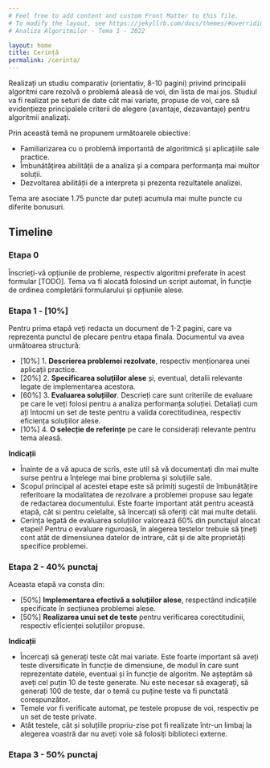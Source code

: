 ```yaml
---
# Feel free to add content and custom Front Matter to this file.
# To modify the layout, see https://jekyllrb.com/docs/themes/#overriding-theme-defaults
# Analiza Algoritmilor - Tema 1 - 2022

layout: home
title: Cerință 
permalink: /cerinta/
---
```


Realizați un studiu comparativ (orientativ, 8-10 pagini) privind principalii algoritmi care rezolvă o problemă aleasă de voi, din lista de mai jos. Studiul va fi realizat pe seturi de date cât mai variate, propuse de voi, care să evidențieze principalele criterii de alegere (avantaje, dezavantaje) pentru algoritmii analizați. 

Prin această temă ne propunem următoarele obiective:

- Familiarizarea cu o problemă importantă de algoritmică și aplicațiile sale practice.
- Îmbunătățirea abilității de a analiza și a compara performanța mai multor soluții.
- Dezvoltarea abilității de a interpreta și prezenta rezultatele analizei.

Tema are asociate 1.75 puncte dar puteți acumula mai multe puncte cu diferite bonusuri. 

## Timeline

### Etapa 0

Înscrieți-vă opțiunile de probleme, respectiv algoritmi preferate în acest formular [TODO]. Tema va fi alocată folosind 
un script automat, în funcție de ordinea completării formularului și opțiunile alese.

### Etapa 1 - [10%]

Pentru prima etapă veți redacta un document de 1-2 pagini, care va reprezenta punctul de plecare pentru etapa finala. Documentul va avea următoarea structură:


- [10%] 1. **Descrierea problemei rezolvate**, respectiv menționarea unei aplicații practice.
- [20%] 2. **Specificarea soluțiilor alese** și, eventual, detalii relevante legate de implementarea acestora.
- [60%] 3. **Evaluarea soluțiilor**.
Descrieți care sunt criteriile de evaluare pe care le veți folosi pentru a analiza performanța soluției. 
Detaliați cum ați întocmi un set de teste pentru a valida corectitudinea, respectiv eficiența soluțiilor alese.
- [10%] 4. **O selecție de referințe** pe care le considerați relevante pentru tema aleasă.

**Indicații**

- Înainte de a vă apuca de scris, este util să vă documentați din mai multe surse pentru a înțelege mai bine problema și soluțiile sale.
- Scopul principal al acestei etape este să primiți sugestii de îmbunătățire referitoare la modalitatea de rezolvare a problemei propuse sau legate de redactarea documentului. Este foarte important atât pentru această etapă, cât si pentru celelalte, să încercați să oferiți cât mai multe detalii.
- Cerința legată de evaluarea soluțiilor valorează 60\% din punctajul alocat etapei! Pentru o evaluare riguroasă, în alegerea testelor trebuie să țineți cont atât de dimensiunea datelor de intrare, cât și de alte proprietăți specifice problemei.

### Etapa 2 - 40% punctaj

Aceasta etapă va consta din:

- [50%] **Implementarea efectivă a soluțiilor alese**, respectând indicațiile specificate în secțiunea problemei alese.
- [50%] **Realizarea unui set de teste** pentru verificarea corectitudinii, respectiv eficienței soluțiilor propuse.

**Indicații**

- Încercați să generați teste cât mai variate. Este foarte important să aveți teste diversificate în funcție de dimensiune, de modul în care sunt reprezentate datele, eventual și în funcție de algoritm. Ne așteptăm să aveți cel puțin 10 de teste generate. Nu este necesar să exagerați, să generați 100 de teste, dar o temă cu puține teste va fi punctată corespunzător.
- Temele vor fi verificate automat, pe testele propuse de voi, respectiv pe un set de teste private.
- Atât testele, cât și soluțiile propriu-zise pot fi realizate într-un limbaj la alegerea voastră dar nu aveți voie să folosiți biblioteci externe.

### Etapa 3 - 50% punctaj



